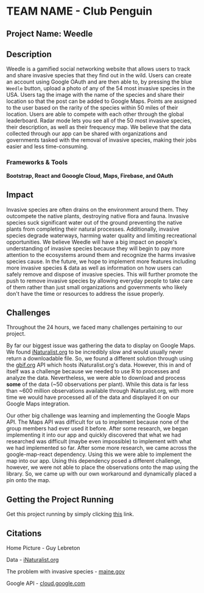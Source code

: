 # TEAM NAME - Club Penguin 

## Project Name: Weedle

## Description
Weedle is a gamified social networking website that allows users to track and share invasive species that they find out in the wild. Users can create an account using Google OAuth and are then able to, by pressing the blue `Weedle` button, upload a photo of any of the 54 most invasive species in the USA. Users tag the image with the name of the species and share their location so that the post can be added to Google Maps. Points are assigned to the user based on the rarity of the species within 50 miles of their location. Users are able to compete with each other through the global leaderboard. Radar mode lets you see all of the 50 most invasive species, their description, as well as their frequency map. We believe that the data collected through our app can be shared with organizations and governments tasked with the removal of invasive species, making their jobs easier and less time-consuming.

### Frameworks & Tools
**Bootstrap, React and Gooogle Cloud, Maps, Firebase, and OAuth**

## Impact
Invasive species are often drains on the environment around them. They outcompete the native plants, destroying native flora and fauna. Invasive species suck significant water out of the ground preventing the native plants from completing their natural processes. Additionally, invasive species degrade waterways, harming water quality and limiting recreational opportunities. We believe Weedle will have a big impact on people's understanding of invasive species because they will begin to pay more attention to the ecosystems around them and recognize the harms invasive species cause. In the future, we hope to implement more features including more invasive species & data as well as information on how users can safely remove and dispose of invasive species. This will further promote the push to remove invasive species by allowing everyday people to take care of them rather than just small organizations and governments who likely don't have the time or resources to address the issue properly. 

## Challenges
Throughout the 24 hours, we faced many challenges pertaining to our project. 

By far our biggest issue was gathering the data to display on Google Maps. We found [iNaturalist.org](https://www.inaturalist.org/home) to be incredibly slow and would usually never return a downloadable file. So, we found a different solution through using the [gbif.org](https://www.gbif.org/) API which hosts iNaturalist.org's data. However, this in and of itself was a challenge because we needed to use R to processes and analyze the data. Nevertheless, we were able to download and process **some** of the data (~50 observations per plant). While this data is far less than ~600 million observations available through iNaturalist.org, with more time we would have processed all of the data and displayed it on our Google Maps integration.

Our other big challenge was learning and implementing the Google Maps API. The Maps API was difficult for us to implement because none of the group members had ever used it before. After some research, we began implementing it into our app and quickly discovered that what we had researched was difficult (maybe even impossible) to implement with what we had implemented so far. After some more research, we came across the google-map-react dependency. Using this we were able to implement the map into our app. Using this dependency posed a different challenge, however, we were not able to place the observations onto the map using the library. So, we came up with our own workaround and dynamically placed a pin onto the map.

## Getting the Project Running
Get this project running by simply clicking [this](https://weedle-3f1c5.web.app/) link.

## Citations
Home Picture - Guy Lebreton 

Data - [iNaturalist.org](https://www.inaturalist.org/home)

The problem with invasive species - [maine.gov](https://www.maine.gov/dacf/php/documents/nisaweconomics.pdf)

Google API - [cloud.google.com](https://cloud.google.com/)
